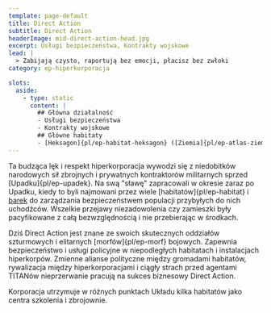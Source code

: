 ```yaml
---
template: page-default
title: Direct Action
subtitle: Direct Action
headerImage: mid-direct-action-head.jpg
excerpt: Usługi bezpieczeństwa, Kontrakty wojskowe
lead: |
  > Zabijają czysto, raportują bez emocji, płacisz bez zwłoki
category: ep-hiperkorporacja

slots:
  aside:
    - type: static
      content: |
        ## Główna działalność
        - Usługi bezpieczeństwa
        - Kontrakty wojskowe
        ## Główne habitaty
        - [Heksagon]{pl/ep-habitat-heksagon} ([Ziemia]{pl/ep-atlas-ziemia}-[Luna]{pl/ep-atlas-luna} L5), 
---
```

Ta budząca lęk i respekt hiperkorporacja wywodzi się z niedobitków narodowych sił zbrojnych i prywatnych kontraktorów militarnych sprzed [Upadku]{pl/ep-upadek}. Na swą "sławę" zapracowali w okresie zaraz po Upadku, kiedy to byli najmowani przez wiele [habitatów]{pl/ep-habitat} i [barek](#) do zarządzania bezpieczeństwem populacji przybyłych do nich uchodźców. Wszelkie przejawy niezadowolenia czy zamieszki były pacyfikowane z całą bezwzględnością i nie przebierając w środkach.

Dziś Direct Action jest znane ze swoich skutecznych oddziałów szturmowych i elitarnych [morfów]{pl/ep-morf} bojowych. Zapewnia bezpieczeństwo i usługi policyjne w niepodległych habitatach i instalacjach hiperkorpów. Zmienne alianse polityczne między gromadami habitatów, rywalizacja między hiperkorporacjami i ciągły strach przed agentami TITANów nieprzerwanie pracują na sukces biznesowy Direct Action.

Korporacja utrzymuje w różnych punktach Układu kilka habitatów jako centra szkolenia i zbrojownie.